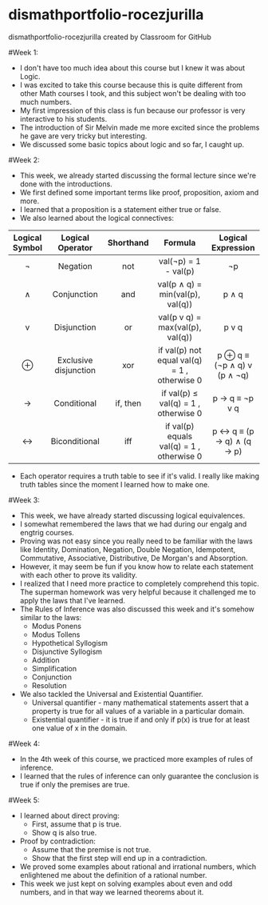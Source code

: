 # dismathportfolio-rocezjurilla
dismathportfolio-rocezjurilla created by Classroom for GitHub

#Week 1:
* I don't have too much idea about this course but I knew it was about Logic. 
* I was excited to take this course because this is quite different from other Math courses I took, and this subject won't be dealing with too much numbers.
* My first impression of this class is fun because our professor is very interactive to his students. 
* The introduction of Sir Melvin made me more excited since the problems he gave are very tricky but interesting.
* We discussed some basic topics about logic and so far, I caught up.

#Week 2:
* This week, we already started discussing the formal lecture since we're done with the introductions.
* We first defined some important terms like proof, proposition, axiom and more.
* I learned that a proposition is a statement either true or false. 
* We also learned about the logical connectives:

| Logical Symbol  |  Logical Operator | Shorthand | Formula | Logical Expression |
| :-----: |:-------:|:-----:| :-------: | :-------: |
| ¬ |Negation | not | val(¬p) = 1 - val(p) | ¬p |
| ∧ | Conjunction | and | val(p ∧ q) = min(val(p), val(q)) | p ∧ q |
| v | Disjunction | or | val(p v q) = max(val(p), val(q)) | p v q |
| ⊕ | Exclusive disjunction | xor | if val(p)  not equal val(q) = 1 , otherwise  0|  p ⊕ q  ≡ (¬p ∧ q) v (p ∧ ¬q) |
| → | Conditional | if, then | if val(p)  ≤ val(q) = 1 , otherwise  0  | p → q ≡  ¬p v q |
| ↔ | Biconditional | iff | if val(p) equals val(q) = 1 , otherwise  0 |  p ↔ q ≡ (p → q) ∧ (q → p) |

* Each operator requires a truth table to see if it's valid. I really like making truth tables since the moment I learned how to make one.

#Week 3:
* This week, we have already started discussing logical equivalences.
* I somewhat remembered the laws that we had during our engalg and engtrig courses.
* Proving was not easy since you really need to be familiar with the laws like Identity, Domination, Negation, Double Negation, Idempotent, Commutative, Associative, Distributive, De Morgan's and Absorption. 
* However, it may seem be fun if you know how to relate each statement with each other to prove its validity.
* I realized that I need more practice to completely comprehend this topic. The superman homework was very helpful because it challenged me to apply the laws that I've learned. 
* The Rules of Inference was also discussed this week and it's somehow similar to the laws:
  - Modus Ponens
  - Modus Tollens
  - Hypothetical Syllogism
  - Disjunctive Syllogism
  - Addition
  - Simplification
  - Conjunction
  - Resolution
* We also tackled the Universal and Existential Quantifier. 
  - Universal quantifier - many mathematical statements assert that a property is true for all values of a variable in a particular domain.
  - Existential quantifier - it is true if and only if p(x) is true for at least one value of x in the domain.

#Week 4:
* In the 4th week of this course, we practiced more examples of rules of inference. 
* I learned that the rules of inference can only guarantee the conclusion is true if only the premises are true.

#Week 5:
* I learned about direct proving:
  - First, assume that p is true.
  - Show q is also true.
* Proof by contradiction:
  - Assume that the premise is not true.
  - Show that the first step will end up in a contradiction.
* We proved some examples about rational and irrational numbers, which enlightened me about the definition of a rational number.
* This week we just kept on solving examples about even and odd numbers, and in that way we learned theorems about it. 
